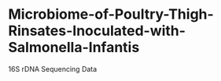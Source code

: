 # Microbiome-of-Poultry-Thigh-Rinsates-Inoculated-with-Salmonella-Infantis
 16S rDNA Sequencing Data
